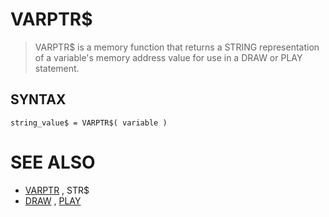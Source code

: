 # VARPTR$
> VARPTR$ is a memory function that returns a STRING representation of a variable's memory address value for use in a DRAW or PLAY statement.

## SYNTAX
`string_value$ = VARPTR$( variable )`

# SEE ALSO
* [VARPTR](VARPTR.md) , STR$
* [DRAW](DRAW.md) , [PLAY](PLAY.md)

